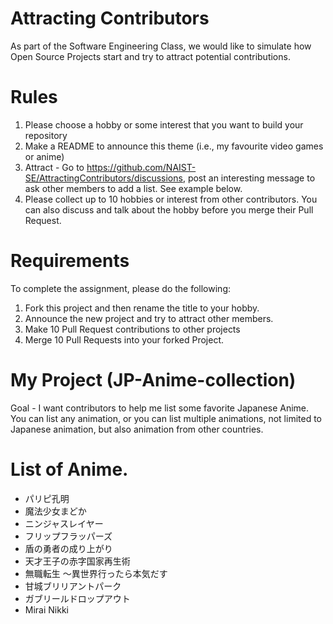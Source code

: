 # Attracting Contributors
As part of the Software Engineering Class, we would like to simulate how Open Source Projects start and try to attract potential contributions.

# Rules

1. Please choose a hobby or some interest that you want to build your repository
2. Make a README to announce this theme (i.e., my favourite video games or anime)
3. Attract - Go to https://github.com/NAIST-SE/AttractingContributors/discussions, post an interesting message to ask other members to add a list. See example below.
4. Please collect up to 10 hobbies or interest from other contributors. You can also discuss and talk about the hobby before you merge their Pull Request.

# Requirements
To complete the assignment, please do the following:
1. Fork this project and then rename the title to your hobby. 
2. Announce the new project and try to attract other members.
3. Make 10 Pull Request contributions to other projects
4. Merge 10 Pull Requests into your forked Project.

# My Project (JP-Anime-collection)
Goal - I want contributors to help me list some favorite Japanese Anime. 
You can list any animation, or you can list multiple animations, not limited 
to Japanese animation, but also animation from other countries.

# List of Anime.
- パリピ孔明
- 魔法少女まどか
- ニンジャスレイヤー
- フリップフラッパーズ
- 盾の勇者の成り上がり
- 天才王子の赤字国家再生術
- 無職転生 ～異世界行ったら本気だす
- 甘城ブリリアントパーク
- ガブリールドロップアウト
- Mirai Nikki
